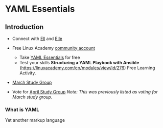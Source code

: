 # YAML Essentials

## Introduction 

- Connect with [Ell](https://twitter.com/Ell_o_Punk) and [Elle](https://twitter.com/ellejaclyn)
  
- Free Linux Academy [community account](https://linuxacademy.com/join/community)
  - Take  [YAML Essentials](https://linuxacademy.com/devops/training/course/name/yaml-essentials) for free
  - Test your skills **Structuring a YAML Playbook with Ansible** (https://linuxacademy.com/cp/modules/view/id/276) Free Learning Activity.
- [March Study Group](https://www.meetup.com/jupiterbroadcasting/events/258602577/)
- Vote for [April Study Group](https://tinyurl.com/aprilstudygroup) *Note: This was previously listed as voting for March study group.* 
  
### What is YAML 
 Yet another markup language 
